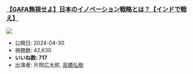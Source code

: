 ### [【GAFA無視せよ】日本のイノベーション戦略とは？【インドで戦え】](https://www.youtube.com/watch?v=PD793qooxTU)
[![](https://img.youtube.com/vi/PD793qooxTU/sddefault.jpg)](https://www.youtube.com/watch?v=PD793qooxTU)
-   公開日: 2024-04-30
-   視聴数: 42,630
-   **いいね数: 717**
-   出演者: 片岡広太郎, [高橋弘樹](/rehacq_fan/people/高橋弘樹 "wikilink")
